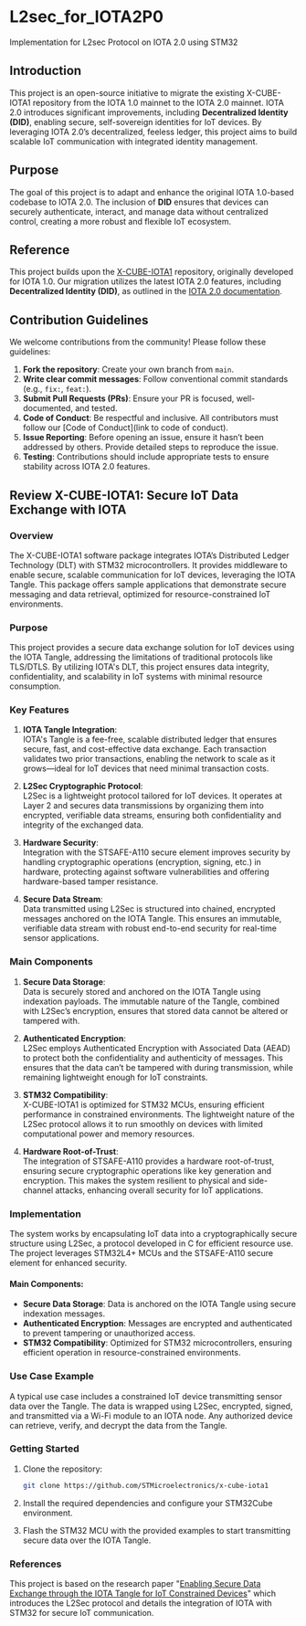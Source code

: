 # L2sec_for_IOTA2P0
Implementation for L2sec Protocol on IOTA 2.0 using STM32 

## Introduction
This project is an open-source initiative to migrate the existing X-CUBE-IOTA1 repository from the IOTA 1.0 mainnet to the IOTA 2.0 mainnet. IOTA 2.0 introduces significant improvements, including **Decentralized Identity (DID)**, enabling secure, self-sovereign identities for IoT devices. By leveraging IOTA 2.0’s decentralized, feeless ledger, this project aims to build scalable IoT communication with integrated identity management.

## Purpose
The goal of this project is to adapt and enhance the original IOTA 1.0-based codebase to IOTA 2.0. The inclusion of **DID** ensures that devices can securely authenticate, interact, and manage data without centralized control, creating a more robust and flexible IoT ecosystem.

## Reference
This project builds upon the [X-CUBE-IOTA1](https://github.com/STMicroelectronics/x-cube-iota1) repository, originally developed for IOTA 1.0. Our migration utilizes the latest IOTA 2.0 features, including **Decentralized Identity (DID)**, as outlined in the [IOTA 2.0 documentation](https://wiki.iota.org).

## Contribution Guidelines
We welcome contributions from the community! Please follow these guidelines:

1. **Fork the repository**: Create your own branch from `main`.
2. **Write clear commit messages**: Follow conventional commit standards (e.g., `fix:`, `feat:`).
3. **Submit Pull Requests (PRs)**: Ensure your PR is focused, well-documented, and tested.
4. **Code of Conduct**: Be respectful and inclusive. All contributors must follow our [Code of Conduct](link to code of conduct).
5. **Issue Reporting**: Before opening an issue, ensure it hasn’t been addressed by others. Provide detailed steps to reproduce the issue.
6. **Testing**: Contributions should include appropriate tests to ensure stability across IOTA 2.0 features.



## Review X-CUBE-IOTA1: Secure IoT Data Exchange with IOTA

### Overview
The X-CUBE-IOTA1 software package integrates IOTA’s Distributed Ledger Technology (DLT) with STM32 microcontrollers. It provides middleware to enable secure, scalable communication for IoT devices, leveraging the IOTA Tangle. This package offers sample applications that demonstrate secure messaging and data retrieval, optimized for resource-constrained IoT environments.

### Purpose
This project provides a secure data exchange solution for IoT devices using the IOTA Tangle, addressing the limitations of traditional protocols like TLS/DTLS. By utilizing IOTA's DLT, this project ensures data integrity, confidentiality, and scalability in IoT systems with minimal resource consumption.

### Key Features

1. **IOTA Tangle Integration**:  
   IOTA's Tangle is a fee-free, scalable distributed ledger that ensures secure, fast, and cost-effective data exchange. Each transaction validates two prior transactions, enabling the network to scale as it grows—ideal for IoT devices that need minimal transaction costs.

2. **L2Sec Cryptographic Protocol**:  
   L2Sec is a lightweight protocol tailored for IoT devices. It operates at Layer 2 and secures data transmissions by organizing them into encrypted, verifiable data streams, ensuring both confidentiality and integrity of the exchanged data.

3. **Hardware Security**:  
   Integration with the STSAFE-A110 secure element improves security by handling cryptographic operations (encryption, signing, etc.) in hardware, protecting against software vulnerabilities and offering hardware-based tamper resistance.

4. **Secure Data Stream**:  
   Data transmitted using L2Sec is structured into chained, encrypted messages anchored on the IOTA Tangle. This ensures an immutable, verifiable data stream with robust end-to-end security for real-time sensor applications.

### Main Components

1. **Secure Data Storage**:  
   Data is securely stored and anchored on the IOTA Tangle using indexation payloads. The immutable nature of the Tangle, combined with L2Sec’s encryption, ensures that stored data cannot be altered or tampered with.

2. **Authenticated Encryption**:  
   L2Sec employs Authenticated Encryption with Associated Data (AEAD) to protect both the confidentiality and authenticity of messages. This ensures that the data can’t be tampered with during transmission, while remaining lightweight enough for IoT constraints.

3. **STM32 Compatibility**:  
   X-CUBE-IOTA1 is optimized for STM32 MCUs, ensuring efficient performance in constrained environments. The lightweight nature of the L2Sec protocol allows it to run smoothly on devices with limited computational power and memory resources.

4. **Hardware Root-of-Trust**:  
   The integration of STSAFE-A110 provides a hardware root-of-trust, ensuring secure cryptographic operations like key generation and encryption. This makes the system resilient to physical and side-channel attacks, enhancing overall security for IoT applications.

### Implementation
The system works by encapsulating IoT data into a cryptographically secure structure using L2Sec, a protocol developed in C for efficient resource use. The project leverages STM32L4+ MCUs and the STSAFE-A110 secure element for enhanced security.

#### Main Components:
- **Secure Data Storage**: Data is anchored on the IOTA Tangle using secure indexation messages.
- **Authenticated Encryption**: Messages are encrypted and authenticated to prevent tampering or unauthorized access.
- **STM32 Compatibility**: Optimized for STM32 microcontrollers, ensuring efficient operation in resource-constrained environments.

### Use Case Example
A typical use case includes a constrained IoT device transmitting sensor data over the Tangle. The data is wrapped using L2Sec, encrypted, signed, and transmitted via a Wi-Fi module to an IOTA node. Any authorized device can retrieve, verify, and decrypt the data from the Tangle.

### Getting Started
1. Clone the repository:
    ```bash
    git clone https://github.com/STMicroelectronics/x-cube-iota1
    ```
2. Install the required dependencies and configure your STM32Cube environment.

3. Flash the STM32 MCU with the provided examples to start transmitting secure data over the IOTA Tangle.

### References
This project is based on the research paper "[Enabling Secure Data Exchange through the IOTA Tangle for IoT Constrained Devices](https://doi.org/10.3390/s22041384)" which introduces the L2Sec protocol and details the integration of IOTA with STM32 for secure IoT communication. 
